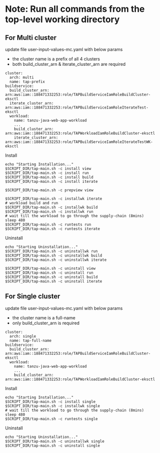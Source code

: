 
# Note: Run all commands from the top-level working directory

## For Multi cluster

update file user-input-values-mc.yaml with below params

- the cluster name is a prefix of all 4 clusters
- both build_cluster_arn & iterate_cluster_arn are required

```
cluster:
  arch: multi
  name: tap-prefix
buildservice:
  build_cluster_arn: arn:aws:iam::188471332253:role/TAPBuildServiceIamRoleBuildCluster-eksctl
  iterate_cluster_arn: arn:aws:iam::188471332253:role/TAPBuildServiceIamRoleIterateTest-eksctl
  workload:
    name: tanzu-java-web-app-workload
    ...
    build_cluster_arn: arn:aws:iam::188471332253:role/TAPWorkloadIamRoleBuildCluster-eksctl
    iterate_cluster_arn: arn:aws:iam::188471332253:role/TAPBuildServiceIamRoleIterateTestWK-eksctl
```

Install
```
echo "Starting Installation..."
$SCRIPT_DIR/tap-main.sh -c install view
$SCRIPT_DIR/tap-main.sh -c install run
$SCRIPT_DIR/tap-main.sh -c install build
$SCRIPT_DIR/tap-main.sh -c install iterate

$SCRIPT_DIR/tap-main.sh -c prepview view

$SCRIPT_DIR/tap-main.sh -c installwk iterate
# workload build and run
$SCRIPT_DIR/tap-main.sh -c installwk build
$SCRIPT_DIR/tap-main.sh -c installwk run
# wait till the workload to go through the supply-chain (8mins)
sleep 480
$SCRIPT_DIR/tap-main.sh -c runtests run
$SCRIPT_DIR/tap-main.sh -c runtests iterate

```

Uninstall
```
echo "Starting Uninstallation..."
$SCRIPT_DIR/tap-main.sh -c uninstallwk run
$SCRIPT_DIR/tap-main.sh -c uninstallwk build
$SCRIPT_DIR/tap-main.sh -c uninstallwk iterate

$SCRIPT_DIR/tap-main.sh -c uninstall view
$SCRIPT_DIR/tap-main.sh -c uninstall run
$SCRIPT_DIR/tap-main.sh -c uninstall build
$SCRIPT_DIR/tap-main.sh -c uninstall iterate
```


## For Single cluster

update file user-input-values-mc.yaml with below params

- the cluster name is a full-name
- only build_cluster_arn is required

```
cluster:
  arch: single
  name: tap-full-name
buildservice:
  build_cluster_arn: arn:aws:iam::188471332253:role/TAPBuildServiceIamRoleBuildCluster-eksctl
  workload:
    name: tanzu-java-web-app-workload
    ...
    build_cluster_arn: arn:aws:iam::188471332253:role/TAPWorkloadIamRoleBuildCluster-eksctl
```


Install
```
echo "Starting Installation..."
$SCRIPT_DIR/tap-main.sh -c install single
$SCRIPT_DIR/tap-main.sh -c installwk single
# wait till the workload to go through the supply-chain (8mins)
sleep 480
$SCRIPT_DIR/tap-main.sh -c runtests single
```

Uninstall
```
echo "Starting Uninstallation..."
$SCRIPT_DIR/tap-main.sh -c uninstallwk single
$SCRIPT_DIR/tap-main.sh -c uninstall single
```